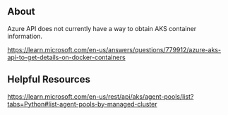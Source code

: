 ## About
Azure API does not currently have a way to obtain AKS container information.

https://learn.microsoft.com/en-us/answers/questions/779912/azure-aks-api-to-get-details-on-docker-containers

## Helpful Resources

https://learn.microsoft.com/en-us/rest/api/aks/agent-pools/list?tabs=Python#list-agent-pools-by-managed-cluster
